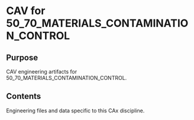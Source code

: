 # CAV for 50_70_MATERIALS_CONTAMINATION_CONTROL

## Purpose
CAV engineering artifacts for 50_70_MATERIALS_CONTAMINATION_CONTROL.

## Contents
Engineering files and data specific to this CAx discipline.
